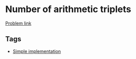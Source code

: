# Number of arithmetic triplets

[Problem link](https://leetcode.com/problems/number-of-arithmetic-triplets)

## Tags

* [Simple implementation](/README.md#Simple_implementation)
